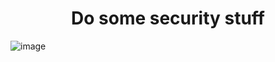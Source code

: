 <!--
![image](https://github.com/user-attachments/assets/4843488b-6b40-4275-8156-6d61d73f499c)
-->

<h1 align="center">Do some security stuff</h1>

<!--
<h3 align="center">I am adh1ka. I love to learn anything about Information Security!</h3>
- 🔭 I’m currently exploring on **Active Directory & Low-Level Security Stuff**
- 🌱 I’m currently learning **Reverse Engineering and Binary Exploitation**
-->

![image](https://github.com/user-attachments/assets/38f7d8c6-07db-4fdf-af21-b12ac222cfbb)

